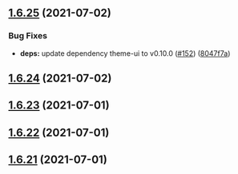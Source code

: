## [1.6.25](https://github.com/dds/bosabosa.org/compare/v1.6.24...v1.6.25) (2021-07-02)


### Bug Fixes

* **deps:** update dependency theme-ui to v0.10.0 ([#152](https://github.com/dds/bosabosa.org/issues/152)) ([8047f7a](https://github.com/dds/bosabosa.org/commit/8047f7a1cb3d190549f8dda599afe1ceccdf284e))



## [1.6.24](https://github.com/dds/bosabosa.org/compare/v1.6.23...v1.6.24) (2021-07-02)



## [1.6.23](https://github.com/dds/bosabosa.org/compare/v1.6.22...v1.6.23) (2021-07-01)



## [1.6.22](https://github.com/dds/bosabosa.org/compare/v1.6.21...v1.6.22) (2021-07-01)



## [1.6.21](https://github.com/dds/bosabosa.org/compare/v1.6.20...v1.6.21) (2021-07-01)



